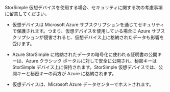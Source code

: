 <!--v-sharos 10/13/2105 virtual device security-->

StorSimple 仮想デバイスを使用する場合、セキュリティに関する次の考慮事項に留意してください。

- 仮想デバイスは Microsoft Azure サブスクリプションを通じてセキュリティで保護されます。つまり、仮想デバイスを使用している場合に Azure サブスクリプションが侵害されると、仮想デバイス上に格納されたデータも影響を受けます。

- Azure StorSimple に格納されたデータの暗号化に使われる証明書の公開キーは、Azure クラシック ポータルに対して安全に公開され、秘密キーは StorSimple デバイス上に保持されます。StorSimple 仮想デバイスでは、公開キーと秘密キーの両方が Azure に格納されます。

- 仮想デバイスは、Microsoft Azure データセンターでホストされます。

<!---HONumber=AcomDC_0128_2016-->